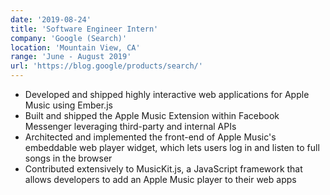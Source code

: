 ```yaml
---
date: '2019-08-24'
title: 'Software Engineer Intern'
company: 'Google (Search)'
location: 'Mountain View, CA'
range: 'June - August 2019'
url: 'https://blog.google/products/search/'
---
```


- Developed and shipped highly interactive web applications for Apple Music using Ember.js
- Built and shipped the Apple Music Extension within Facebook Messenger leveraging third-party and internal APIs
- Architected and implemented the front-end of Apple Music's embeddable web player widget, which lets users log in and listen to full songs in the browser
- Contributed extensively to MusicKit.js, a JavaScript framework that allows developers to add an Apple Music player to their web apps

